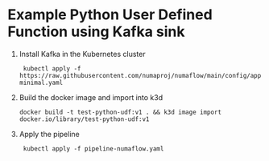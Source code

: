 # Example Python User Defined Function using Kafka sink

1. Install Kafka in the Kubernetes cluster
   ```shell
    kubectl apply -f https://raw.githubusercontent.com/numaproj/numaflow/main/config/apps/kafka/kafka-minimal.yaml
   ```

2. Build the docker image and import into k3d
   ```shell
   docker build -t test-python-udf:v1 . && k3d image import docker.io/library/test-python-udf:v1
   ```

3. Apply the pipeline
   ```shell
    kubectl apply -f pipeline-numaflow.yaml
   ```